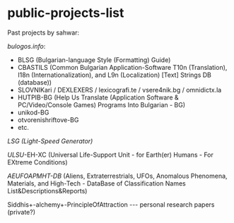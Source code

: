 # public-projects-list

Past projects by sahwar:

*bulogos.info*:
* BLSG (Bulgarian-language Style 
(Formatting) Guide)
* CBASTILS (Common Bulgarian Application-Software T10n (Translation), I18n (Internationalization), and L9n (Localization) [Text] Strings DB (database))
* SLOVNIKari / DEXLEXERS / lexicografi.te / vsere4nik.bg / omnidictx.la
* HUTPIB-BG (Help Us Translate (Application Software & PC/Video/Console Games) Programs Into Bulgarian - BG)
* unikod-BG
* otvorenishriftove-BG
* etc.

*LSG (Light-Speed Generator)*

*ULSU*-EH-XC (Universal Life-Support Unit - for Earth(er) Humans - For EXtreme Conditions)

*AEUFOAPMHT-DB* (Aliens, Extraterrestrials, UFOs, Anomalous Phenomena, Materials, and High-Tech - DataBase of Classification Names List&Descriptions&Reports)

Siddhis+-alchemy+-PrincipleOfAttraction --- personal research papers (private?)
